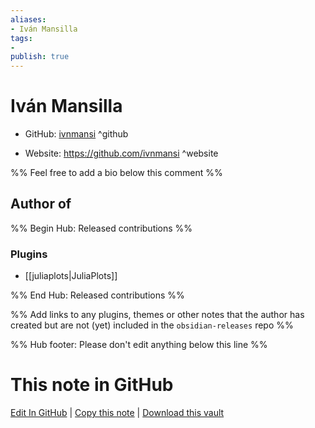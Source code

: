 ```yaml
---
aliases:
- Iván Mansilla
tags:
- 
publish: true
---
```


# Iván Mansilla

- GitHub: [ivnmansi](https://github.com/ivnmansi/) ^github
<!-- - Discord: `@` ^discord-->
- Website: <https://github.com/ivnmansi> ^website
<!-- - [[Publish sites|Publish site]]: <https://> ^publish-->

%% Feel free to add a bio below this comment %%


## Author of

%% Begin Hub: Released contributions %%
### Plugins
- [[juliaplots|JuliaPlots]]

%% End Hub: Released contributions %%

%% Add links to any plugins, themes or other notes that the author has created but are not (yet) included in the `obsidian-releases` repo %%

<!--
### Unlisted plugins
-->

<!--
### Others
-->

<!--
## Sponsor this author
-->

<!-- - [[GitHub sponsors]]: [Sponsor @ivnmansi on GitHub Sponsors](https://github.com/sponsors/ivnmansi) ^github-sponsor-->
<!-- - [[Buy me a coffee]]: <https://> ^buy-me-a-coffee-->
<!-- - [[PayPal]]: <https://> ^paypal-->
<!-- - [[Patreon]]: <https://> ^patreon-->

<!--
## Follow this author
-->

<!-- - [[YouTube Channels|On YouTube]]: <https://> ^youtube-->
<!-- - Twitter: <https://> ^twitter-->
<!-- - ... -->

%% Hub footer: Please don't edit anything below this line %%

# This note in GitHub

<span class="git-footer">[Edit In GitHub](https://github.dev/obsidian-community/obsidian-hub/blob/main/01%20-%20Community/People/ivnmansi.md "git-hub-edit-note") | [Copy this note](https://raw.githubusercontent.com/obsidian-community/obsidian-hub/main/01%20-%20Community/People/ivnmansi.md "git-hub-copy-note") | [Download this vault](https://github.com/obsidian-community/obsidian-hub/archive/refs/heads/main.zip "git-hub-download-vault") </span>

